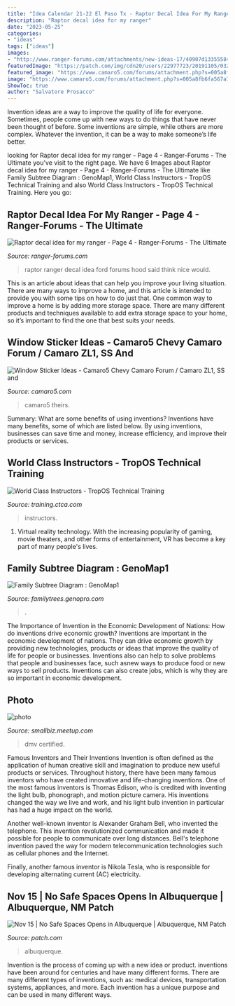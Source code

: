 ```yaml
---
title: "Idea Calendar 21-22 El Paso Tx - Raptor Decal Idea For My Ranger"
description: "Raptor decal idea for my ranger"
date: "2023-05-25"
categories:
- "ideas"
tags: ["ideas"]
images:
- "http://www.ranger-forums.com/attachments/new-ideas-17/40907d1335558407-raptor-decal-idea-my-ranger-raptor-1.jpg"
featuredImage: "https://patch.com/img/cdn20/users/22977723/20191105/032957/unnamed___05152954443.jpg?width=726"
featured_image: "https://www.camaro5.com/forums/attachment.php?s=005a8fb6fa567a75e317d680fb5027f8&amp;attachmentid=790154&amp;stc=1&amp;d=1461201445"
image: "https://www.camaro5.com/forums/attachment.php?s=005a8fb6fa567a75e317d680fb5027f8&amp;attachmentid=790154&amp;stc=1&amp;d=1461201445"
ShowToc: true
author: "Salvatore Prosacco"
---
```



Invention ideas are a way to improve the quality of life for everyone. Sometimes, people come up with new ways to do things that have never been thought of before. Some inventions are simple, while others are more complex. Whatever the invention, it can be a way to make someone’s life better.

	

		
looking for Raptor decal idea for my ranger - Page 4 - Ranger-Forums - The Ultimate you've visit to the right page. We have 6 Images about Raptor decal idea for my ranger - Page 4 - Ranger-Forums - The Ultimate like Family Subtree Diagram : GenoMap1, World Class Instructors - TropOS Technical Training and also World Class Instructors - TropOS Technical Training. Here you go:
		
    
## Raptor Decal Idea For My Ranger - Page 4 - Ranger-Forums - The Ultimate

<img loading=lazy src="http://www.ranger-forums.com/attachments/new-ideas-17/40907d1335558407-raptor-decal-idea-my-ranger-raptor-1.jpg" onerror="this.onerror=null;this.src='https://tse3.mm.bing.net/th?id=OIP.yhyc0LpdvLo6roLBC2IN0wHaFj&amp;pid=15.1';" alt="Raptor decal idea for my ranger - Page 4 - Ranger-Forums - The Ultimate">

_Source: ranger-forums.com_

>raptor ranger decal idea ford forums hood said think nice would. 

	

This is an article about ideas that can help you improve your living situation. There are many ways to improve a home, and this article is intended to provide you with some tips on how to do just that. One common way to improve a home is by adding more storage space. There are many different products and techniques available to add extra storage space to your home, so it’s important to find the one that best suits your needs.

    
## Window Sticker Ideas - Camaro5 Chevy Camaro Forum / Camaro ZL1, SS And

<img loading=lazy src="https://www.camaro5.com/forums/attachment.php?s=005a8fb6fa567a75e317d680fb5027f8&amp;attachmentid=790154&amp;stc=1&amp;d=1461201445" onerror="this.onerror=null;this.src='https://tse1.mm.bing.net/th?id=OIP.vtj33Yo3bXAqVt754XmKrgHaFi&amp;pid=15.1';" alt="Window Sticker Ideas - Camaro5 Chevy Camaro Forum / Camaro ZL1, SS and">

_Source: camaro5.com_

>camaro5 theirs. 

	

Summary: What are some benefits of using inventions?
Inventions have many benefits, some of which are listed below. By using inventions, businesses can save time and money, increase efficiency, and improve their products or services.

    
## World Class Instructors - TropOS Technical Training

<img loading=lazy src="https://training.ctca.com/wp-content/uploads/2020/08/Picture5.png" onerror="this.onerror=null;this.src='https://tse4.mm.bing.net/th?id=OIP.o1LIwxK51I9dQS-_AWzkJQAAAA&amp;pid=15.1';" alt="World Class Instructors - TropOS Technical Training">

_Source: training.ctca.com_

>instructors. 

	

1. Virtual reality technology. With the increasing popularity of gaming, movie theaters, and other forms of entertainment, VR has become a key part of many people's lives.

    
## Family Subtree Diagram : GenoMap1

<img loading=lazy src="https://familytrees.genopro.com/Azrael/1652100/images/svg.gif" onerror="this.onerror=null;this.src='https://tse1.mm.bing.net/th?id=OIP.HBjaopL73HxXfixrAcbafwAAAA&amp;pid=15.1';" alt="Family Subtree Diagram : GenoMap1">

_Source: familytrees.genopro.com_

>. 

	

The Importance of Invention in the Economic Development of Nations: How do inventions drive economic growth?
Inventions are important in the economic development of nations. They can drive economic growth by providing new technologies, products or ideas that improve the quality of life for people or businesses. Inventions also can help to solve problems that people and businesses face, such asnew ways to produce food or new ways to sell products. Inventions can also create jobs, which is why they are so important in economic development.

    
## Photo

<img loading=lazy src="http://photos2.meetupstatic.com/photos/event/1/4/c/0/global_322385312.jpeg" onerror="this.onerror=null;this.src='https://tse3.mm.bing.net/th?id=OIP.UkUqvxmJOkOWBxajGhzm0gHaGd&amp;pid=15.1';" alt="photo">

_Source: smallbiz.meetup.com_

>dmv certified. 

	

Famous Inventors and Their Inventions
Invention is often defined as the application of human creative skill and imagination to produce new useful products or services. Throughout history, there have been many famous inventors who have created innovative and life-changing inventions.
One of the most famous inventors is Thomas Edison, who is credited with inventing the light bulb, phonograph, and motion picture camera. His inventions changed the way we live and work, and his light bulb invention in particular has had a huge impact on the world.

Another well-known inventor is Alexander Graham Bell, who invented the telephone. This invention revolutionized communication and made it possible for people to communicate over long distances. Bell's telephone invention paved the way for modern telecommunication technologies such as cellular phones and the Internet.

Finally, another famous inventor is Nikola Tesla, who is responsible for developing alternating current (AC) electricity.

    
## Nov 15 | No Safe Spaces Opens In Albuquerque | Albuquerque, NM Patch

<img loading=lazy src="https://patch.com/img/cdn20/users/22977723/20191105/032957/unnamed___05152954443.jpg?width=726" onerror="this.onerror=null;this.src='https://tse2.mm.bing.net/th?id=OIP.YD4Qfle-qukTMIr7bGZhrgAAAA&amp;pid=15.1';" alt="Nov 15 | No Safe Spaces Opens in Albuquerque | Albuquerque, NM Patch">

_Source: patch.com_

>albuquerque. 

	

Invention is the process of coming up with a new idea or product. inventions have been around for centuries and have many different forms. There are many different types of inventions, such as: medical devices, transportation systems, appliances, and more. Each invention has a unique purpose and can be used in many different ways.

